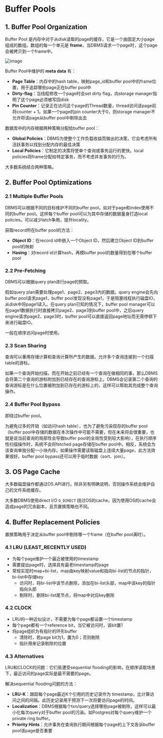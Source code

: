 # Buffer Pools

## 1. Buffer Pool Organization

Buffer Pool 是内存中对于从disk读取的page的缓存，它是一个由固定大小page组成的数组。数组的每一个单元是 **frame**，当DBMS请求一个page时，这个page会被拷贝到一个frame中。

![image](https://user-images.githubusercontent.com/29897667/109200357-776b5c80-77db-11eb-93a7-7e9d7448b111.png)

Buffer Pool中维护的 **meta data** 有：

- **Page Table**：内存中的hash table，映射page_id和buffer pool中的frame位置，用于追踪哪些page正在buffer pool中
- **Dirty-flag**：当线程修改一个page时会set dirty flag，向storage manager指明了这个page必须被写回disk
- **Pin Counter**：记录正在访问这个page的Thread数量，thread访问该page前将counter + 1。如果一个page的pin counter大于0，则storage manager不允许将该page从buffer pool中剔除出去

数据库中的内存根据两种策略分配给buffer pool：

- **Global Policies**：DBMS为使整个工作负载收益而做出的决策，它会考虑所有活跃事务以找到分配内存的最佳决策
- **Local Policies**：它制定的决策将使单个查询或事务运行的更快。local policies将frame分配给特定事务，而不考虑并发事务的行为。

大多数系统结合两种策略。

## 2. Buffer Pool Optimizations

### 2.1 Multiple Buffer Pools

DBMS可以根据不同的目标维护不同的buffer pool，如对于page和index使用不同的buffer pool。这样每个buffer pool可以为其中存储的数据量身打造local policies。可以减少latch争用，提升locality。

获取record所在buffer pool的方法：

- **Object ID**：在record id中嵌入一个Object ID，然后建立Object ID到buffer pool的映射
- **Hasing**：对record id计算hash，再模buffer pool的数量得到在哪个buffer pool

### 2.2 Pre-Fetching

DBMS可以根据query plan进行page的预取。

假如query plan需要处理page1、page2、page3内的数据。query engine会先向buffer pool请求page1，buffer pool发现没有page1，于是阻塞线程执行磁盘IO，从disk中将page1读入。在query plan已知的情况下，buffer pool manager可以在page1数据执行时直接拷贝page2、page3到buffer pool中，之后query engine请求page2、page3时，buffer pool可以直接返回page地址而无需停顿下来进行磁盘IO。

一般在顺序访问page时使用。

### 2.3 Scan Sharing

查询可以重用存储计算和查询计算所产生的数据。允许多个查询连接到一个扫描table的游标。

如果一个查询开始扫描，而在开始之前已经有一个查询在做相同的事，那么DBMS会将第二个查询的游标附加到已经存在的查询游标上。DBMS会记录第二个查询的查询游标是在什么位置被附加到已存在的游标上的，这样可以帮助其完成整个查询操作。

### 2.4 Buffer Pool Bypass

即绕过buffer pool。

为避免过多的开销（如访问hash table），也为了避免污染现存的buffer pool（buffer pool中存储的数据在本次操作中可能不需要，但在未来将会很重要，也就是说当前查询的局部性会导致buffer pool的全局性受到较大影响），在执行顺序性扫描操作时，系统不会将fetched page存储在buffer pool中。相反，系统会为该查询单独分配一小块内存。如果操作需要读取磁盘上连续大量page，此方法效果很好。buffer pool bypass还可以用于临时数据（sort、join）。

## 3. OS Page Cache

大多数磁盘操作都通过OS API进行。除非另有明确说明，否则操作系统会维护自己的文件系统缓存。

大多数DBMS使用direct I/O `O_DIRECT` 绕过OS的cache，因为使用OS的cache会造成page的冗余副本，且页置换策略也不同。

## 4. Buffer Replacement Policies

置换策略用于决定从buffer pool中剔除哪一个frame（在buffer pool满时）。

### 4.1 LRU (LEAST_RECENTLY USED)

- 为每个page维护一个最近被使用的timestamp
- 需要提出page时，选择具有最老timestamp的page
- 常规实现时map+bi-list，map由key映射value和指向bi-list的节点的指针，bi-list中存储key
  - 访问时，将bi-list中该节点删除，添加在bi-list头部，map中该key的指针指向头部
  - 剔除时，删除bi-list尾节点，将map中对应key删除

### 4.2 CLOCK

- LRU的一种近似设计，不需要为每个page都设置一个timestamp
- 每个page都有一个reference bit，当它被访问时，该bit置1
- 将page组织为有指针的环形buffer
  - 清除时，若page bit为1，置为0；否则剔除
  - 指针用来记录剔除的位置

### 4.3 Alternatives

LRU和CLOCK的问题：它们易遭受sequential flooding的影响，在顺序读取场景下，最近访问的page实际是最不需要的page。

解决sequential flooding问题的方法：

- **LRU-K**：跟踪每个page最近K个引用的历史记录作为 timestamp，比计算访问之间的间隔。此历史记录用于预测下一次将要访问page的时间。
- **Localization**：DBMS根据每个txn/query选择哪些page被剔除，这样可以最小化每次query对于buffer pool的污染。如Postgres对每个query维护一个private ring buffer。
- **Priority Hints**：允许事务在查询执行期间根据每个page的上下文告诉buffer pool该page是否重要